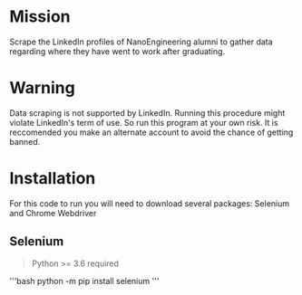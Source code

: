 # Mission
Scrape the LinkedIn profiles of NanoEngineering alumni to gather data regarding where they have went to work after graduating. 

# Warning
Data scraping is not supported by LinkedIn. Running this procedure might violate LinkedIn's term of use. So run this program at your own risk. It is reccomended you make an alternate account to avoid the chance of getting banned.

# Installation
For this code to run you will need to download several packages: Selenium and Chrome Webdriver 

## Selenium

> Python >= 3.6 required

'''bash
python -m pip install selenium
'''
